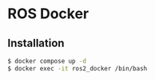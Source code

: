 # ROS Docker




## Installation
```bash
$ docker compose up -d
$ docker exec -it ros2_docker /bin/bash
```